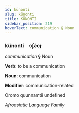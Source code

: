 ```yaml
---
id: künonti
slug: künonti
title: KÜNONTİ
sidebar_position: 219
hoverText: communication § Noun
---
```


### künonti&emsp;<span kind="abugida">ɔʄƨ̃cɟ</span>

*communication* **§** Noun

**Verb**: to be a communication

**Noun**: communication

**Modifier**: communication-related

Oromo quunnamtii undefined

*Afroasiatic Language Family*